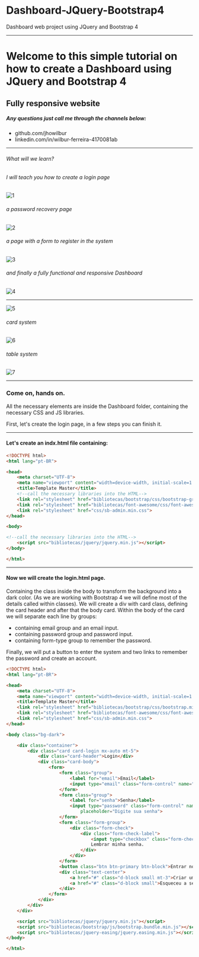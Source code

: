 # Dashboard-JQuery-Bootstrap4
Dashboard web project using JQuery and Bootstrap 4

------------

# Welcome to this simple tutorial on how to create a Dashboard using JQuery and Bootstrap 4
## Fully responsive website
##### Any questions just call me through the channels below:

- github.com/jhowilbur
- linkedin.com/in/wilbur-ferreira-4170081ab

------------

###### What will we learn?
###### I will teach you how to create a login page
![1](https://user-images.githubusercontent.com/59379254/83382994-7cf95a80-a3a1-11ea-8c80-a41d2f3665d2.jpg)
###### a password recovery page
![2](https://user-images.githubusercontent.com/59379254/83382997-7d91f100-a3a1-11ea-8e51-332ef90735c5.jpg)
###### a page with a form to register in the system
![3](https://user-images.githubusercontent.com/59379254/83382998-7e2a8780-a3a1-11ea-8488-d3d4fb62bb43.jpg)
###### and finally a fully functional and responsive Dashboard
![4](https://user-images.githubusercontent.com/59379254/83383001-7e2a8780-a3a1-11ea-8c48-a2a77828cbe2.jpg)

------------
![5](https://user-images.githubusercontent.com/59379254/83383002-7ec31e00-a3a1-11ea-9ff1-841906ded85f.jpg)
###### card system
![6](https://user-images.githubusercontent.com/59379254/83383005-7f5bb480-a3a1-11ea-9ead-b720fcff78c0.jpg)
###### table system
![7](https://user-images.githubusercontent.com/59379254/83383007-808ce180-a3a1-11ea-8358-8092bce082fc.jpg)

------------
### Come on, hands on.

All the necessary elements are inside the Dashboard folder, containing the necessary CSS and JS libraries.

First, let's create the login page, in a few steps you can finish it.

------------


#### Let's create an indx.html file containing:

```html
<!DOCTYPE html>
<html lang="pt-BR">

<head>
    <meta charset="UTF-8">
    <meta name="viewport" content="width=device-width, initial-scale=1.0, shrink-to-fit=no">
    <title>Template Master</title>
    <!--call the necessary libraries into the HTML-->
    <link rel="stylesheet" href="bibliotecas/bootstrap/css/bootstrap-grid.min.css">
    <link rel="stylesheet" href="bibliotecas/font-awesome/css/font-awesome.min.css">
    <link rel="stylesheet" href="css/sb-admin.min.css">
</head>

<body>

<!--call the necessary libraries into the HTML-->
    <script src="bibliotecas/jquery/jquery.min.js"></script>
</body>

</html>
```

------------


#### Now we will create the login.html page.
Containing the class inside the body to transform the background into a dark color.
(As we are working with Bootstrap 4 we will define most of the details called within classes).
We will create a div with card class, defining the card header and after that the body card.
Within the body of the card we will separate each line by groups:
- containing email group and an email input.
- containing password group and password input.
- containing form-type group to remember the password.

Finally, we will put a button to enter the system and two links to remember the password and create an account.

```html
<!DOCTYPE html>
<html lang="pt-BR">

<head>
    <meta charset="UTF-8">
    <meta name="viewport" content="width=device-width, initial-scale=1.0, shrink-to-fit=no">
    <title>Template Master</title>
    <link rel="stylesheet" href="bibliotecas/bootstrap/css/bootstrap.min.css">
    <link rel="stylesheet" href="bibliotecas/font-awesome/css/font-awesome.min.css">
    <link rel="stylesheet" href="css/sb-admin.min.css">
</head>

<body class="bg-dark">

    <div class="container">
        <div class="card card-login mx-auto mt-5">
            <div class="card-header">Login</div>
            <div class="card-body">
                <form>
                    <form class="group">
                        <label for="email">Email</label>
                        <input type="email" class="form-control" name="email" id="email" placeholder="Digite seu email">
                    </form>
                    <form class="group">
                        <label for="senha">Senha</label>
                        <input type="password" class="form-control" name="senha" id="senha"
                            placeholder="Digite sua senha">
                    </form>
                    <form class="form-group">
                        <div class="form-check">
                            <div class="form-check-label">
                                <input type="checkbox" class="form-check-input" name="" id="">
                                Lembrar minha senha.
                            </div>
                        </div>
                    </form>
                    <button class="btn btn-primary btn-block">Entrar no sistema</button>
                    <div class="text-center">
                        <a href="#" class="d-block small mt-3">Criar uma conta</a>
                        <a href="#" class="d-block small">Esqueceu a senha ?</a>
                    </div>
                </form>
            </div>
        </div>
    </div>

    <script src="bibliotecas/jquery/jquery.min.js"></script>
    <script src="bibliotecas/bootstrap/js/bootstrap.bundle.min.js"></script>
    <script src="bibliotecas/jquery-easing/jquery.easing.min.js"></script>
</body>

</html>
```
